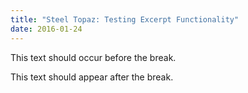 ```yaml
---
title: "Steel Topaz: Testing Excerpt Functionality"
date: 2016-01-24
---
```


This text should occur before the break.

This text should appear after the break.